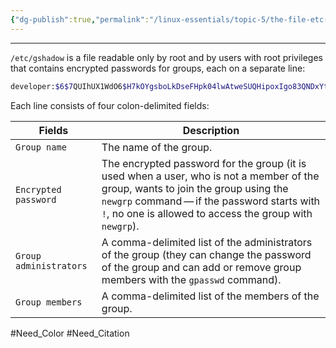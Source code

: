 ```yaml
---
{"dg-publish":true,"permalink":"/linux-essentials/topic-5/the-file-etc-gshadow/","noteIcon":"1"}
---
```


---
`/etc/gshadow` is a file readable only by root and by users with root privileges that contains encrypted passwords for groups, each on a separate line:

```bash
developer:$6$7QUIhUX1WdO6$H7kOYgsboLkDseFHpk04lwAtweSUQHipoxIgo83QNDxYtYwgmZTCU0qSCuCkErmyR2 63rvHiLctZVDR7Ya9Ai1::
```

Each line consists of four colon-delimited fields:

| Fields                 | Description                                                                                                                                                                                                                                 |
| ---------------------- | ------------------------------------------------------------------------------------------------------------------------------------------------------------------------------------------------------------------------------------------- |
| `Group name`           | The name of the group.                                                                                                                                                                                                                      |
| `Encrypted password`   | The encrypted password for the group (it is used when a user, who is not a member of the group, wants to join the group using the `newgrp` command — if the password starts with `!`, no one is allowed to access the group with `newgrp`). |
| `Group administrators` | A comma-delimited list of the administrators of the group (they can change the password of the group and can add or remove group members with the  `gpasswd` command).                                                                      |
| `Group members`        | A comma-delimited list of the members of the group.                                                                                                                                                                                         |

#Need_Color #Need_Citation 